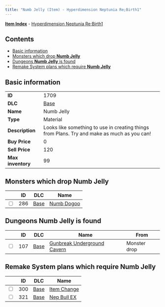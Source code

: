 ```yaml
---
title: "Numb Jelly (Item) - Hyperdimension Neptunia Re;Birth1"
---
```


[**Item Index**](/neptunia/rb1/item/index.html) - [Hyperdimension Neptunia Re;Birth1](/neptunia/rb1)

## Contents

- [Basic information](#basic-information)
- [Monsters which drop **Numb Jelly**](#monsters-which-drop-numb-jelly)
- [Dungeons **Numb Jelly** is found](#dungeons-numb-jelly-is-found)
- [Remake System plans which require **Numb Jelly**](#remake-system-plans-which-require-numb-jelly)

## Basic information

|   |   |
| -- | -- |
| **ID** | 1709 |
| **DLC** | [Base](/neptunia/rb1/dlc/1-base.html) |
| **Name** | Numb Jelly |
| **Type** | Material |
| **Description** | Looks like something to use in creating things from Plans. Try and make as much as you can! |
| **Buy Price** | 0 |
| **Sell Price** | 120 |
| **Max inventory** | 99 |


## Monsters which drop **Numb Jelly**

|    | ID | DLC | Name |
| -- | -- | --- | ---- |
| <input type="checkbox" id="rb1-monster-1-286" class="trackbox" /> | 286 | [Base](/neptunia/rb1/dlc/1-base.html) | [Numb Dogoo](/neptunia/rb1/monster/1-286-numb-dogoo.html) |


## Dungeons **Numb Jelly** is found

|    | ID | DLC | Name | From |
| -- | -- | --- | ---- | ---- |
| <input type="checkbox" id="rb1-dungeon-1-107" class="trackbox" /> | 107 | [Base](/neptunia/rb1/dlc/1-base.html) | [Gunbreak Underground Cavern](/neptunia/rb1/dungeon/1-107-gunbreak-underground-cavern.html) | Monster drop |


## Remake System plans which require **Numb Jelly**

|    | ID | DLC | Name |
| -- | -- | --- | ---- |
| <input type="checkbox" id="rb1-quest-1-300" class="trackbox" /> | 300 | [Base](/neptunia/rb1/dlc/1-base.html) | [Item Change](/neptunia/rb1/quest/1-300-item-change.html) |
| <input type="checkbox" id="rb1-quest-1-321" class="trackbox" /> | 321 | [Base](/neptunia/rb1/dlc/1-base.html) | [Nep Bull EX](/neptunia/rb1/quest/1-321-nep-bull-ex.html) |
